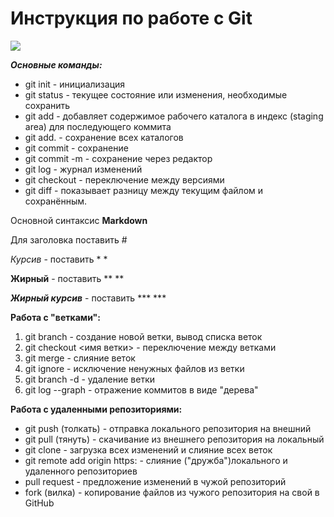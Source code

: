 # Инструкция по работе с Git

![](GIT.png)


***Основные команды:***

* git init - инициализация
* git status - текущее состояние или изменения, необходимые сохранить
* git add - добавляет содержимое рабочего каталога в индекс (staging area) для последующего коммита
* git add. - сохранение всех каталогов
* git commit - сохранение
* git commit -m - сохранение через редактор
* git log - журнал изменений
* git checkout - переключение между версиями
* git diff - показывает разницу между текущим файлом и сохранённым. 

Основной синтаксис **Markdown**

Для заголовка поставить #

*Курсив* - поставить * *

**Жирный** - поставить ** **

***Жирный курсив*** - поставить *** ***

**Работа с "ветками":**
1. git branch - создание новой ветки, вывод списка веток
2. git checkout <имя ветки> - переключение между ветками
3. git merge - слияние веток
4. git ignore - исключение ненужных файлов из ветки
5. git branch -d - удаление ветки 
6. git log --graph - отражение коммитов в виде "дерева"

**Работа с удаленными репозиториями:**

* git push (толкать) - отправка локального репозитория на внешний
* git pull (тянуть) - скачивание из внешнего репозитория на локальный 
* git clone - загрузка всех изменений и слияние всех веток 
* git remote add origin https: - слияние ("дружба")локального и удаленного репозиториев
* pull request - предложение изменений в чужой репозиторий
* fork (вилка) - копирование файлов из чужого репозитория на свой в GitHub